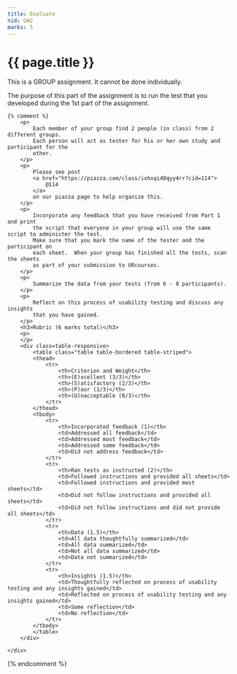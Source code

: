 ```yaml
---
title: Evaluate
nid: GW2
marks: 5
---
```

# {{ page.title }}

This is a GROUP assignment. It cannot be done individually.

The purpose of this part of the assignment is to run the test
that you developed during the 1st part of the assignment.  

    {% comment %}
		<p>
			Each member of your group find 2 people (in class) from 2 different groups.
			Each person will act as tester for his or her own study and participant for the
			other.
		</p>
		<p>
			Please see post
			<a href="https://piazza.com/class/ixhxqi40qyy4rr?cid=114">
				@114
			</a>
			on our piazza page to help organize this.
		</p>
		<p>
			Incorporate any feedback that you have received from Part 1 and print
			the script that everyone in your group will use the same script to administer the test.
			Make sure that you mark the name of the tester and the participant on
			each sheet.  When your group has finished all the tests, scan the sheets
			as part of your submission to URcourses.
		</p>
		<p>
			Summarize the data from your tests (from 6 - 8 participants).
		</p>
		<p>
			Reflect on this process of usability testing and discuss any insights
			that you have gained.
		</p>
		<h3>Rubric (6 marks total)</h3>
		<p>
		</p>
		<div class=table-responsive>
			<table class="table table-bordered table-striped">
			<thead>
				<tr>
					<th>Criterion and Weight</th>
					<th>(E)xcellent (3/3)</th>
					<th>(S)atisfactory (2/3)</th>
					<th>(P)oor (1/3)</th>
					<th>(U)nacceptable (0/3)</th>
				</tr>
			</thead>
			<tbody>
				<tr>
					<th>Incorporated feedback (1)</th>
					<td>Addressed all feedback</td>
					<td>Addressed most feedback</td>
					<td>Addressed some feedback</td>
					<td>Did not address feedback</td>
				</tr>
				<tr>
					<th>Ran tests as instructed (2)</th>
					<td>Followed instructions and provided all sheets</td>
					<td>Followed instructions and provided most sheets</td>
					<td>Did not follow instructions and provided all sheets</td>
					<td>Did not follow instructions and did not provide all sheets</td>
				</tr>
				<tr>
					<th>Data (1.5)</th>
					<td>All data thoughtfully summarized</td>
					<td>All data summarized</td>
					<td>Not all data summarized</td>
					<td>Data not summarized</td>
				</tr>
				<tr>
					<th>Insights (1.5)</th>
					<td>Thoughtfully reflected on process of usability testing and any insights gained</td>
					<td>Reflected on process of usability testing and any insights gained</td>
					<td>Some reflection</td>
					<td>No reflection</td>
				</tr>
			</tbody>
			</table>
		</div>

	</div>
  {% endcomment %}
